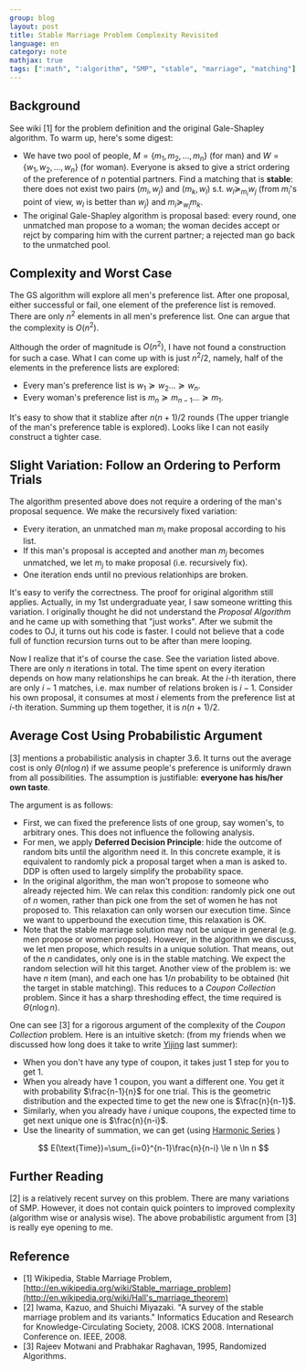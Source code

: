```yaml
---
group: blog
layout: post
title: Stable Marriage Problem Complexity Revisited
language: en
category: note
mathjax: true
tags: [":math", ":algorithm", "SMP", "stable", "marriage", "matching"]
---
```


## Background

See wiki [1] for the problem definition and the original Gale-Shapley algorithm.
To warm up, here's some digest:

   * We have two pool of people, 
   <span>$M=\lbrace m_1, m_2, \ldots, m_n \rbrace$</span>
   (for man) 
   and 
   <span>$W=\lbrace w_1, w_2, \ldots, w_n \rbrace$</span>
   (for woman). 
   Everyone is aksed to give a strict ordering of the preference of $n$ potential partners.
   Find a matching that is **stable**:
   there does not exist two pairs $(m_i, w_j)$ and $(m_k, w_l)$ s.t. 
   <span>$w_l \succeq_{m_i} w_j$</span>
   (from $m_i$'s point of view, $w_l$ is better than $w_j$)
   and 
   <span>$m_i \succeq_{w_l} m_k$</span>.
   * The original Gale-Shapley algorithm is proposal based:
   every round, one unmatched man propose to a woman; 
   the woman decides accept or rejct by comparing him with the current partner; 
   a rejected man go back to the unmatched pool. 

## Complexity and Worst Case

The GS algorithm will explore all men's preference list.
After one proposal, either successful or fail, one element of the preference list is removed. 
There are only $n^2$ elements in all men's preference list. 
One can argue that the complexity is $O(n^2)$. 

Although the order of magnitude is $O(n^2)$, I have not found a construction for such a case. 
What I can come up with is just $n^2/2$, namely, 
half of the elements in the preference lists are explored: 

   * Every man's preference list is 
   <span>$w_1 \succeq w_2 \ldots \succeq w_n$</span>.
   * Every woman's preference list is 
   <span>$m_n \succeq m_{n-1} \ldots \succeq m_1$</span>.

It's easy to show that it stablize after $n(n+1)/2$ rounds
(The upper triangle of the man's preference table is explored).
Looks like I can not easily construct a tighter case.

## Slight Variation: Follow an Ordering to Perform Trials

The algorithm presented above does not require a ordering of the man's proposal sequence. 
We make the recursively fixed variation:

   * Every iteration, an unmatched man $m_i$ make proposal according to his list. 
   * If this man's proposal is accepted and another man $m_j$ becomes unmatched, 
   we let $m_j$ to make proposal (i.e. recursively fix). 
   * One iteration ends until no previous relationhips are broken.

It's easy to verify the correctness. 
The proof for original algorithm still applies.
Actually, in my 1st undergraduate year, I saw someone writting this variation. 
I originally thought he did not understand the _Proposal Algorithm_
and he came up with something that "just works". 
After we submit the codes to OJ, it turns out his code is faster. 
I could not believe that a code full of function recursion turns out to be after than mere looping.

Now I realize that it's of course the case. 
See the variation listed above. 
There are only $n$ iterations in total. 
The time spent on every iteration depends on how many relationships he can break. 
At the $i$-th iteration, there are only $i-1$ matches, i.e. max number of relations broken is $i-1$. 
Consider his own proposal, it consumes at most $i$ elements from the preference list at $i$-th iteration. 
Summing up them together, it is $n(n+1)/2$.

## Average Cost Using Probabilistic Argument

[3] mentions a probabilistic analysis in chapter 3.6.
It turns out the average cost is only $\Theta(n \log n)$ 
if we assume people's preference is uniformly drawn from all possibilities.
The assumption is justifiable: **everyone has his/her own taste**. 

The argument is as follows:

   * First, we can fixed the preference lists of one group, say women's, to arbitrary ones.
   This does not influence the following analysis. 
   * For men, we apply **Deferred Decision Principle**: 
   hide the outcome of random bits until the algorithm need it. 
   In this concrete example, it is equivalent to randomly pick a proposal target when a man is asked to.
   DDP is often used to largely simplify the probability space. 
   * In the original algorithm, the man won't propose to someone who already rejected him. 
   We can relax this condition: 
   randomly pick one out of $n$ women, rather than pick one from the set of women he has not proposed to. 
   This relaxation can only worsen our execution time. 
   Since we want to upperbound the execution time, this relaxation is OK. 
   * Note that the stable marriage solution may not be unique in general
   (e.g. men propose or women propose). 
   However, in the algorithm we discuss, we let men propose, which results in a unique solution. 
   That means, out of the $n$ candidates, only one is in the stable matching.
   We expect the random selection will hit this target. 
   Another view of the problem is:
   we have $n$ item (man), and each one has $1/n$ probability to be obtained (hit the target in stable matching). 
   This reduces to a _Coupon Collection_ problem.
   Since it has a sharp threshoding effect, the time required is $\Theta(n \log n)$.

One can see [3] for a rigorous argument of the complexity of the _Coupon Collection_ problem. 
Here is an intuitive sketch:
(from my friends when we discussed how long does it take to write 
[Yijing](http://en.wikipedia.org/wiki/I_Ching) last summer):

   * When you don't have any type of coupon, it takes just 1 step for you to get 1. 
   * When you already have 1 coupon, you want a different one. 
   You get it with probability $\frac{n-1}{n}$ for one trial. 
   This is the geometric distribution and the expected time to get the new one is $\frac{n}{n-1}$.
   * Similarly, when you already have $i$ unique coupons, 
   the expected time to get next unique one is $\frac{n}{n-i}$.
   * Use the linearity of summation, we can get
   (using [Harmonic Series](http://en.wikipedia.org/wiki/Harmonic_series_%28mathematics%29) )

$$
E(\text{Time})=\sum_{i=0}^{n-1}\frac{n}{n-i} \le n \ln n
$$

## Further Reading

[2] is a relatively recent survey on this problem. 
There are many variations of SMP. 
However, it does not contain quick pointers to improved complexity (algorithm wise or analysis wise). 
The above probabilistic argument from [3] is really eye opening to me.

## Reference

   * [1] Wikipedia, Stable Marriage Problem, 
   [http://en.wikipedia.org/wiki/Stable_marriage_problem](http://en.wikipedia.org/wiki/Hall's_marriage_theorem)
   * [2] Iwama, Kazuo, and Shuichi Miyazaki. "A survey of the stable marriage problem and its variants." Informatics Education and Research for Knowledge-Circulating Society, 2008. ICKS 2008. International Conference on. IEEE, 2008.
   * [3] Rajeev Motwani and Prabhakar Raghavan, 1995, Randomized Algorithms.

